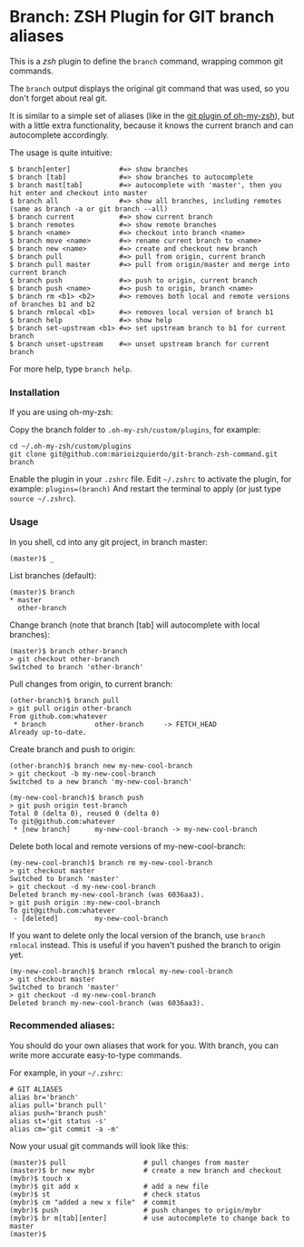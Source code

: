 # Branch: ZSH Plugin for GIT branch aliases

This is a *zsh* plugin to define the `branch` command, wrapping common git commands.

The `branch` output displays the original git command that was used, so you don't forget about real git.

It is similar to a simple set of aliases (like in the [git plugin of oh-my-zsh](https://github.com/robbyrussell/oh-my-zsh/blob/master/plugins/git/git.plugin.zsh)), but with a little extra functionality, because it knows the current branch and can autocomplete accordingly.

The usage is quite intuitive:

    $ branch[enter]            #=> show branches
    $ branch [tab]             #=> show branches to autocomplete
    $ branch mast[tab]         #=> autocomplete with 'master', then you hit enter and checkout into master
    $ branch all               #=> show all branches, including remotes (same as branch -a or git branch --all)
    $ branch current           #=> show current branch
    $ branch remotes           #=> show remote branches
    $ branch <name>            #=> checkout into branch <name>
    $ branch move <name>       #=> rename current branch to <name>
    $ branch new <name>        #=> create and checkout new branch
    $ branch pull              #=> pull from origin, current branch
    $ branch pull master       #=> pull from origin/master and merge into current branch
    $ branch push              #=> push to origin, current branch
    $ branch push <name>       #=> push to origin, branch <name>
    $ branch rm <b1> <b2>      #=> removes both local and remote versions of branches b1 and b2
    $ branch rmlocal <b1>      #=> removes local version of branch b1
    $ branch help              #=> show help
    $ branch set-upstream <b1> #=> set upstream branch to b1 for current branch
    $ branch unset-upstream    #=> unset upstream branch for current branch

For more help, type `branch help`.

### Installation

If you are using oh-my-zsh:

Copy the branch folder to `.oh-my-zsh/custom/plugins`, for example:
```
cd ~/.oh-my-zsh/custom/plugins
git clone git@github.com:marioizquierdo/git-branch-zsh-command.git branch
```
Enable the plugin in your `.zshrc` file. Edit `~/.zshrc` to activate the plugin, for example: `plugins=(branch)`
And restart the terminal to apply (or just type `source ~/.zshrc`).


### Usage

In you shell, cd into any git project, in branch master:

    (master)$ _

List branches (default):

    (master)$ branch
    * master
      other-branch

Change branch (note that branch [tab] will autocomplete with local branches):

    (master)$ branch other-branch
    > git checkout other-branch
    Switched to branch 'other-branch'

Pull changes from origin, to current branch:

    (other-branch)$ branch pull
    > git pull origin other-branch
    From github.com:whatever
     * branch            other-branch     -> FETCH_HEAD
    Already up-to-date.

Create branch and push to origin:

    (other-branch)$ branch new my-new-cool-branch
    > git checkout -b my-new-cool-branch
    Switched to a new branch 'my-new-cool-branch'

    (my-new-cool-branch)$ branch push
    > git push origin test-branch
    Total 0 (delta 0), reused 0 (delta 0)
    To git@github.com:whatever
     * [new branch]      my-new-cool-branch -> my-new-cool-branch

Delete both local and remote versions of my-new-cool-branch:

    (my-new-cool-branch)$ branch rm my-new-cool-branch
    > git checkout master
    Switched to branch 'master'
    > git checkout -d my-new-cool-branch
    Deleted branch my-new-cool-branch (was 6036aa3).
    > git push origin :my-new-cool-branch
    To git@github.com:whatever
     - [deleted]         my-new-cool-branch

If you want to delete only the local version of the branch, use `branch rmlocal`
instead. This is useful if you haven't pushed the branch to origin yet.

    (my-new-cool-branch)$ branch rmlocal my-new-cool-branch
    > git checkout master
    Switched to branch 'master'
    > git checkout -d my-new-cool-branch
    Deleted branch my-new-cool-branch (was 6036aa3).


### Recommended aliases:

You should do your own aliases that work for you. With branch, you can write more accurate easy-to-type commands.

For example, in your `~/.zshrc`:

    # GIT ALIASES
    alias br='branch'
    alias pull='branch pull'
    alias push='branch push'
    alias st='git status -s'
    alias cm='git commit -a -m'

Now your usual git commands will look like this:

    (master)$ pull                   # pull changes from master
    (master)$ br new mybr            # create a new branch and checkout
    (mybr)$ touch x
    (mybr)$ git add x                # add a new file
    (mybr)$ st                       # check status
    (mybr)$ cm "added a new x file"  # commit
    (mybr)$ push                     # push changes to origin/mybr
    (mybr)$ br m[tab][enter]         # use autocomplete to change back to master
    (master)$
